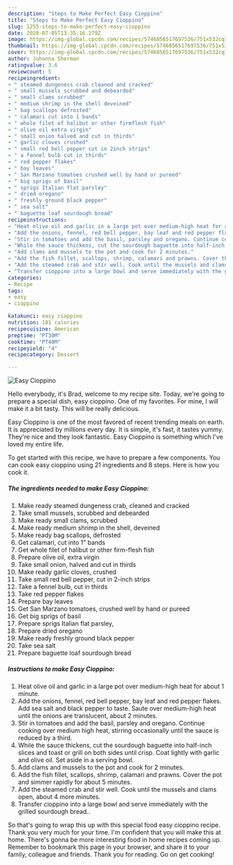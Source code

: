 ```yaml
---
description: "Steps to Make Perfect Easy Cioppino"
title: "Steps to Make Perfect Easy Cioppino"
slug: 1255-steps-to-make-perfect-easy-cioppino
date: 2020-07-05T13:35:16.279Z
image: https://img-global.cpcdn.com/recipes/5746856517697536/751x532cq70/easy-cioppino-recipe-main-photo.jpg
thumbnail: https://img-global.cpcdn.com/recipes/5746856517697536/751x532cq70/easy-cioppino-recipe-main-photo.jpg
cover: https://img-global.cpcdn.com/recipes/5746856517697536/751x532cq70/easy-cioppino-recipe-main-photo.jpg
author: Johanna Sherman
ratingvalue: 3.6
reviewcount: 5
recipeingredient:
- " steamed dungeness crab cleaned and cracked"
- " small mussels scrubbed and debearded"
- " small clams scrubbed"
- " medium shrimp in the shell deveined"
- " bag scallops defrosted"
- " calamari cut into 1 bands"
- " whole filet of halibut or other firmflesh fish"
- " olive oil extra virgin"
- " small onion halved and cut in thirds"
- " garlic cloves crushed"
- " small red bell pepper cut in 2inch strips"
- " a fennel bulb cut in thirds"
- " red pepper flakes"
- " bay leaves"
- " San Marzano tomatoes crushed well by hand or pureed"
- " big sprigs of basil"
- " sprigs Italian flat parsley"
- " dried oregano"
- " freshly ground black pepper"
- " sea salt"
- " baguette loaf sourdough bread"
recipeinstructions:
- "Heat olive oil and garlic in a large pot over medium-high heat for about 1 minute."
- "Add the onions, fennel, red bell pepper, bay leaf and red pepper flakes. Add sea salt and black pepper to taste. Saute over medium-high heat until the onions are translucent, about 2 minutes."
- "Stir in tomatoes and add the basil, parsley and oregano. Continue cooking over medium high heat, stirring occasionally until the sauce is reduced by a third."
- "While the sauce thickens, cut the sourdough baguette into half-inch slices and toast or grill on both sides until crisp. Coat lightly with garlic and olive oil. Set aside in a serving bowl."
- "Add clams and mussels to the pot and cook for 2 minutes."
- "Add the fish fillet, scallops, shrimp, calamari and prawns. Cover the pot and simmer rapidly for about 5 minutes."
- "Add the steamed crab and stir well. Cook until the mussels and clams open, about 4 more minutes."
- "Transfer cioppino into a large bowl and serve immediately with the grilled sourdough bread.."
categories:
- Recipe
tags:
- easy
- cioppino

katakunci: easy cioppino 
nutrition: 181 calories
recipecuisine: American
preptime: "PT30M"
cooktime: "PT40M"
recipeyield: "4"
recipecategory: Dessert

---
```



![Easy Cioppino](https://img-global.cpcdn.com/recipes/5746856517697536/751x532cq70/easy-cioppino-recipe-main-photo.jpg)

Hello everybody, it's Brad, welcome to my recipe site. Today, we're going to prepare a special dish, easy cioppino. One of my favorites. For mine, I will make it a bit tasty. This will be really delicious.



Easy Cioppino is one of the most favored of recent trending meals on earth. It is appreciated by millions every day. It is simple, it's fast, it tastes yummy. They're nice and they look fantastic. Easy Cioppino is something which I've loved my entire life.


To get started with this recipe, we have to prepare a few components. You can cook easy cioppino using 21 ingredients and 8 steps. Here is how you cook it.

<!--inarticleads1-->

##### The ingredients needed to make Easy Cioppino:

1. Make ready  steamed dungeness crab, cleaned and cracked
1. Take  small mussels, scrubbed and debearded
1. Make ready  small clams, scrubbed
1. Make ready  medium shrimp in the shell, deveined
1. Make ready  bag scallops, defrosted
1. Get  calamari, cut into 1&#34; bands
1. Get  whole filet of halibut or other firm-flesh fish
1. Prepare  olive oil, extra virgin
1. Take  small onion, halved and cut in thirds
1. Make ready  garlic cloves, crushed
1. Take  small red bell pepper, cut in 2-inch strips
1. Take  a fennel bulb, cut in thirds
1. Take  red pepper flakes
1. Prepare  bay leaves
1. Get  San Marzano tomatoes, crushed well by hand or pureed
1. Get  big sprigs of basil
1. Prepare  sprigs Italian flat parsley,
1. Prepare  dried oregano
1. Make ready  freshly ground black pepper
1. Take  sea salt
1. Prepare  baguette loaf sourdough bread




<!--inarticleads2-->

##### Instructions to make Easy Cioppino:

1. Heat olive oil and garlic in a large pot over medium-high heat for about 1 minute.
1. Add the onions, fennel, red bell pepper, bay leaf and red pepper flakes. Add sea salt and black pepper to taste. Saute over medium-high heat until the onions are translucent, about 2 minutes.
1. Stir in tomatoes and add the basil, parsley and oregano. Continue cooking over medium high heat, stirring occasionally until the sauce is reduced by a third.
1. While the sauce thickens, cut the sourdough baguette into half-inch slices and toast or grill on both sides until crisp. Coat lightly with garlic and olive oil. Set aside in a serving bowl.
1. Add clams and mussels to the pot and cook for 2 minutes.
1. Add the fish fillet, scallops, shrimp, calamari and prawns. Cover the pot and simmer rapidly for about 5 minutes.
1. Add the steamed crab and stir well. Cook until the mussels and clams open, about 4 more minutes.
1. Transfer cioppino into a large bowl and serve immediately with the grilled sourdough bread..




So that's going to wrap this up with this special food easy cioppino recipe. Thank you very much for your time. I'm confident that you will make this at home. There's gonna be more interesting food in home recipes coming up. Remember to bookmark this page in your browser, and share it to your family, colleague and friends. Thank you for reading. Go on get cooking!
